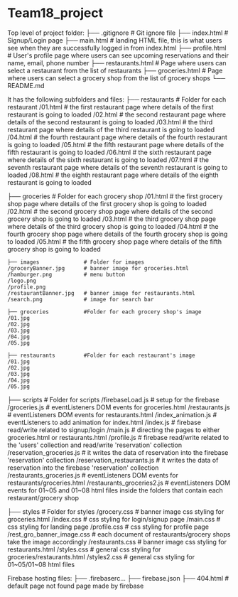 # Team18_project

Top level of project folder: 
    ├── .gitignore           # Git ignore file
    ├── index.html           # Signup/Login page
    ├── main.html            # landing HTML file, this is what users see when they are successfully logged in from index.html
    ├── profile.html         # User's profile page where users can see upcoming reservations and their name, email, phone number
    ├── restaurants.html     # Page where users can select a restaurant from the list of restaurants
    ├── groceries.html       # Page where users can select a grocery shop from the list of grocery shops
    └── README.md

It has the following subfolders and files:
├── restaurants             # Folder for each restaurant
    /01.html                # the first restaurant page where details of the first restaurant is going to loaded
    /02.html                # the second restaurant page where details of the second restaurant is going to loaded
    /03.html                # the third restaurant page where details of the third restaurant is going to loaded
    /04.html                # the fourth restaurant page where details of the fourth restaurant is going to loaded
    /05.html                # the fifth restaurant page where details of the fifth restaurant is going to loaded
    /06.html                # the sixth restaurant page where details of the sixth restaurant is going to loaded
    /07.html                # the seventh restaurant page where details of the seventh restaurant is going to loaded
    /08.html                # the eighth restaurant page where details of the eighth restaurant is going to loaded
    
├── groceries               # Folder for each grocery shop
    /01.html                # the first grocery shop page where details of the first grocery shop is going to loaded
    /02.html                # the second grocery shop page where details of the second grocery shop is going to loaded
    /03.html                # the third grocery shop page where details of the third grocery shop is going to loaded
    /04.html                # the fourth grocery shop page where details of the fourth grocery shop is going to loaded
    /05.html                # the fifth grocery shop page where details of the fifth grocery shop is going to loaded

    ├── images              # Folder for images
    /groceryBanner.jpg      # banner image for groceries.html
    /hamburger.png          # menu button
    /logo.png               
    /profile.png
    /restaurantBanner.jpg   # banner image for restaurants.html
    /search.png             # image for search bar
    
    ├── groceries           #Folder for each grocery shop's image
    /01.jpg
    /02.jpg
    /03.jpg
    /04.jpg
    /05.jpg
    
    ├── restaurants         #Folder for each restaurant's image
    /01.jpg
    /02.jpg
    /03.jpg
    /04.jpg
    /05.jpg
    
├── scripts                  # Folder for scripts
    /firebaseLoad.js         # setup for the firebase
    /groceries.js            # eventListeners DOM events for groceries.html
    /restaurants.js          # eventListeners DOM events for restaurants.html
    /index_animation.js      # eventListeners to add animation for index.html
    /index.js                # firebase read/write related to signup/login 
    /main.js                 # directing the pages to either groceries.html or restaurants.html
    /profile.js              # firebase read/write related to the 'users' collection and read/write 'reservation' collection
    /reservation_groceries.js       # it writes the data of reservation into the firebase 'reservation' collection
    /reservation_restaurants.js     # it writes the data of reservation into the firebase 'reservation' collection
    /restaurants_groceries.js       # eventListeners DOM events for restaurants/groceries.html
    /restaurants_groceries2.js      # eventListeners DOM events for 01~05 and 01~08 html files inside the folders that contain each restaurant/grocery shop
    
├── styles                   # Folder for styles
    /grocery.css             # banner image css styling for groceries.html
    /index.css               # css styling for login/signup page
    /main.css                # css styling for landing page
    /profile.css             # css styling for profile page
    /rest_gro_banner_image.css  # each document of restaurants/grocery shops take the image accordingly
    /restaurants.css        # banner image css styling for restaurants.html
    /styles.css             # general css styling for groceries/restaurants.html
    /styles2.css            # general css styling for 01~05/01~08 html files

Firebase hosting files: 
├── .firebaserc...
├── firebase.json
├── 404.html                # default page not found page made by firebase
















